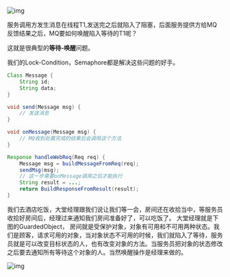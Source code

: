 ![img](https://static001.geekbang.org/resource/image/d1/21/d1ad5ce1df66d85698308c41e4e93a21.png)

服务调用方发生消息在线程T1,发送完之后就陷入了阻塞，后面服务提供方给MQ反馈结果之后，MQ要如何唤醒陷入等待的T1呢？

这就是很典型的**等待-唤醒**问题。

我们的Lock-Condition，Semaphore都是解决这些问题的好手。



```java
Class Message {
    String id;
    String data;
}

void send(Message msg) {
    // 发送消息
}

void onMessage(Message msg) {
    // MQ收到处置完成的结果后会调用这个方法
}

Response handleWebReq(Req req) {
    Message msg = buildMessageFromReq(req);
    sendMsg(msg);
    // 这一步需要onMessage调用之后才能执行
    String result = ...;
    return BuildResponseFromResult(result);
}
```





我们去酒店吃饭，大堂经理跟我们说让我们等一会，房间还在收拾当中，等服务员收拾好房间后，经理过来通知我们房间准备好了，可以吃饭了。 大堂经理就是下图的GuardedObject， 房间就是受保护对象，对象有可用和不可用两种状态。我们是顾客，请求可用的对象，当对象状态不可用的时候，我们就陷入了等待，服务员就是可以改变目标状态的人，也有改变对象的方法。当服务员把对象的状态修改之后要去通知所有等待这个对象的人。当然唤醒操作是经理来做的。

![img](https://static001.geekbang.org/resource/image/63/dc/630f3eda98a0e6a436953153c68464dc.png)




